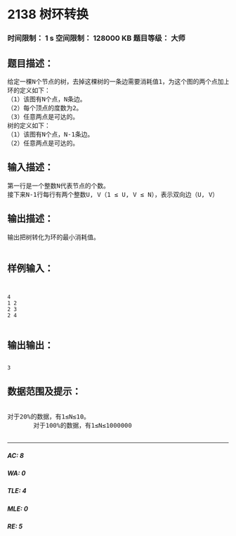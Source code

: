 # 2138 树环转换   
### 时间限制： 1 s     空间限制： 128000 KB     题目等级： 大师  
## 题目描述：  

<pre>
给定一棵N个节点的树，去掉这棵树的一条边需要消耗值1，为这个图的两个点加上一条边也需要消耗值1。树的节点编号从1开始。在这个问题中，你需要使用最小的消耗值（加边和删边操作）将这棵树转化为环，不允许有重边。
环的定义如下：
（1）该图有N个点，N条边。
（2）每个顶点的度数为2。
（3）任意两点是可达的。
树的定义如下：
（1）该图有N个点，N-1条边。
（2）任意两点是可达的。
</pre>
  
  
## 输入描述：  

<pre>
第一行是一个整数N代表节点的个数。
接下来N-1行每行有两个整数U, V（1 ≤ U, V ≤ N），表示双向边（U, V）
</pre>
  
  
## 输出描述：  

<pre>
输出把树转化为环的最小消耗值。
 
</pre>
  
  
## 样例输入：  

<pre><code>

4
1 2
2 3
2 4

</code></pre>
  
  
## 输出输出：  

<pre><code>
3
</code></pre>
  
  
## 数据范围及提示：  

<pre>

对于20%的数据，有1≤N≤10。
       对于100%的数据，有1≤N≤1000000

</pre>
  
  
***  

##### AC: 8  
##### WA: 0  
##### TLE: 4  
##### MLE: 0  
##### RE: 5  
